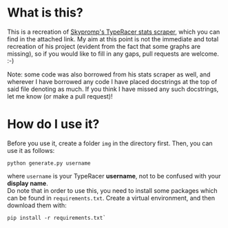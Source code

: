# What is this?
This is a recreation of [Skypromp's TypeRacer stats scraper](https://github.com/SkyPromp/TypeRacer-stats-scraper), which you can find in the attached link. My aim at this point is not the immediate and total recreation of his project (evident from the fact that some graphs are missing), so if you would like to fill in any gaps, pull requests are welcome. :-)

Note: some code was also borrowed from his stats scraper as well, and wherever I have borrowed any code I have placed docstrings at the top of said file denoting as much. If you think I have missed any such docstrings, let me know (or make a pull request)!
# How do I use it?
Before you use it, create a folder `img` in the directory first. Then, you can use it as follows:
```shell
python generate.py username
```
where `username` is your TypeRacer **username**, not to be confused with your **display name**. \
Do note that in order to use this, you need to install some packages which can be found in `requirements.txt`. Create a virtual environment, and then download them with:
```shell
pip install -r requirements.txt`
```